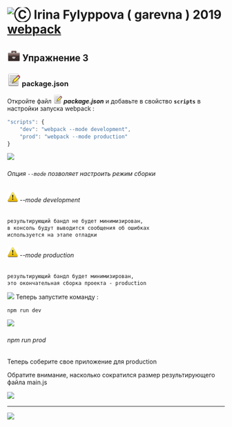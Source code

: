 [ico20]: https://raw.githubusercontent.com/garevna/a-level-js-lessons/master/ico/a-level-20.png
[ico25]: https://raw.githubusercontent.com/garevna/a-level-js-lessons/master/ico/a-level-25.png
[hw-30]: https://raw.githubusercontent.com/garevna/a-level-js-lessons/master/ico/briefcase-30.png
[cap-30]: https://raw.githubusercontent.com/garevna/a-level-js-lessons/master/ico/coffee-30.png
[warn-25]: https://raw.githubusercontent.com/garevna/a-level-js-lessons/master/ico/warning-25.png
[link-25]: https://raw.githubusercontent.com/garevna/a-level-js-lessons/master/ico/link-25.png
[err-20]: https://raw.githubusercontent.com/garevna/a-level-js-lessons/master/ico/no_entry-20.png
[err-25]: https://raw.githubusercontent.com/garevna/a-level-js-lessons/master/ico/no_entry-25.png
[err-30]: https://raw.githubusercontent.com/garevna/a-level-js-lessons/master/ico/no_entry-30.png
[file-20]: https://raw.githubusercontent.com/garevna/a-level-js-lessons/master/ico/pencil-20.png
[file-25]: https://raw.githubusercontent.com/garevna/a-level-js-lessons/master/ico/pencil-25.png
[file-30]: https://raw.githubusercontent.com/garevna/a-level-js-lessons/master/ico/pencil-30.png
[file-40]: https://raw.githubusercontent.com/garevna/a-level-js-lessons/master/ico/pencil-40.png
[dir-20]: https://raw.githubusercontent.com/garevna/a-level-js-lessons/master/ico/folder-20.png
[dir-25]: https://raw.githubusercontent.com/garevna/a-level-js-lessons/master/ico/folder-25.png
[dir-30]: https://raw.githubusercontent.com/garevna/a-level-js-lessons/master/ico/folder-30.png
[dir-40]: https://raw.githubusercontent.com/garevna/a-level-js-lessons/master/ico/folder-40.png
[bash-20]: https://raw.githubusercontent.com/garevna/a-level-js-lessons/master/ico/bash-20.png
[bash-25]: https://raw.githubusercontent.com/garevna/a-level-js-lessons/master/ico/bash-25.png
[bash-30]: https://raw.githubusercontent.com/garevna/a-level-js-lessons/master/ico/bash-30.png
[bash-40]: https://raw.githubusercontent.com/garevna/a-level-js-lessons/master/ico/bash-40.png

# <img src="https://avatars2.githubusercontent.com/u/19735284?s=40&v=4" width="30" title="Ⓒ Irina Fylyppova ( garevna ) 2019"/> [webpack](md/webpack.md)

## ![hw-30] Упражнение 3

### ![file-30] package.json

Откройте файл  ![file-20] **_package.json_**  и добавьте в свойство **`scripts`** в настройки запуска webpack :

```javascript
"scripts": {
    "dev": "webpack --mode development",
    "prod": "webpack --mode production"
}
```

<img src="http://icecream.me/uploads/d2f7543e47891188282c5f21075ea5bd.png" width= "550"/>

###### Опция  `--mode`  позволяет настроить режим сборки

###### ![warn-25] --mode development

    результирующий бандл не будет минимизирован,
    в консоль будут выводится сообщения об ошибках
    используется на этапе отладки

###### ![warn-25] --mode production

    результирующий бандл будет минимизирован,
    это окончательная сборка проекта - production

<img src="https://gitforwindows.org/img/gwindows_logo.png" width="24"/> Теперь запустите команду :

    npm run dev

<img src="https://lh3.googleusercontent.com/9Kw0fdiVv9zrVzwLuN9mgI_kTysz4yCDr_pz4DixW9p4EHJnAtuiYC2zjZ_Zua4hZNB9J_7mwNOsVS8BnCpsJs7MmSkxSALp431a-mnwUIog458xNgcAxmUALDz9ddZsAEqqIWRyt9V37Vg" width="500"/>

###### npm run prod
Теперь соберите свое приложение для  production

Обратите внимание, насколько сократился размер результирующего файла  main.js

<img src="https://lh3.googleusercontent.com/y8ZDRi431GzQ2QJjKd5u8rm9NehAdfgq48K6jtahgt1NPWZ6YY_pp_Ut_HBcJ5alQ0Zp6kHNCBqnxTM9iq2cUncPrNVvKwA9i5NsBce78yhOfFWmOxrF9KmBeahFEbSum1Q2g-B07GLC3qo" width="500"/>

_________________________________________________________________________

![](https://github.com/garevna/js-course/raw/master/images/a-level-ico.png?raw=true)
